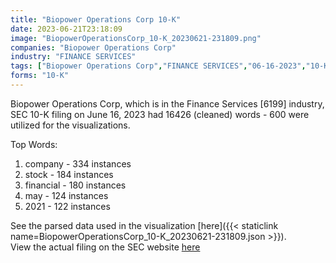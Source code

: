 ```yaml
---
title: "Biopower Operations Corp 10-K"
date: 2023-06-21T23:18:09
image: "BiopowerOperationsCorp_10-K_20230621-231809.png"
companies: "Biopower Operations Corp"
industry: "FINANCE SERVICES"
tags: ["Biopower Operations Corp","FINANCE SERVICES","06-16-2023","10-K"]
forms: "10-K"
---
```

Biopower Operations Corp, which is in the Finance Services [6199] industry, SEC 10-K filing on June 16, 2023 had 16426 (cleaned) words - 600 were utilized for the visualizations.

Top Words:
1. company - 334 instances
2. stock - 184 instances
3. financial - 180 instances
4. may - 124 instances
5. 2021 - 122 instances


See the parsed data used in the visualization [here]({{< staticlink name=BiopowerOperationsCorp_10-K_20230621-231809.json >}}).  
View the actual filing on the SEC website [here](https://www.sec.gov/Archives/edgar/data/1510832/0001493152-23-021562.txt)